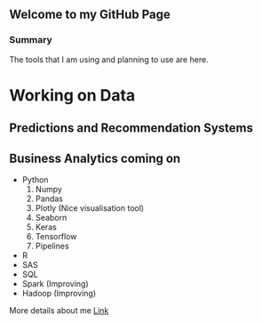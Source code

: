 ## Welcome to my GitHub Page

### Summary
The tools that I am using and planning to use are here. 



# Working on Data
## Predictions and Recommendation Systems
## Business Analytics coming on

- Python
  1. Numpy
  2. Pandas
  3. Plotly (Nice visualisation tool)
  4. Seaborn
  5. Keras
  6. Tensorflow
  7. Pipelines
- R
- SAS
- SQL
- Spark (Improving)
- Hadoop (Improving)



More details about me [Link](https://www.linkedin.com/in/ayse-dogan-6ab955105/) 
```
